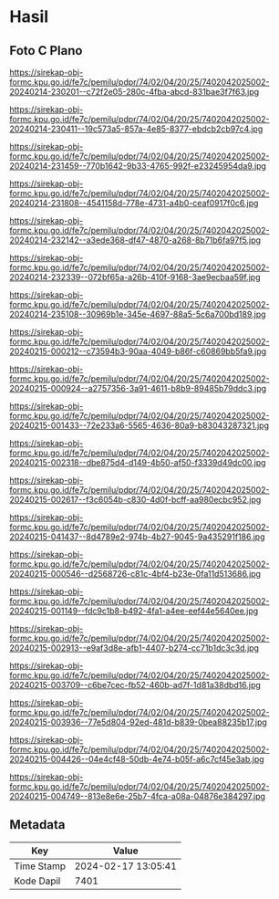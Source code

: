 # Hasil

## Foto C Plano

https://sirekap-obj-formc.kpu.go.id/fe7c/pemilu/pdpr/74/02/04/20/25/7402042025002-20240214-230201--c72f2e05-280c-4fba-abcd-831bae3f7f63.jpg

https://sirekap-obj-formc.kpu.go.id/fe7c/pemilu/pdpr/74/02/04/20/25/7402042025002-20240214-230411--19c573a5-857a-4e85-8377-ebdcb2cb97c4.jpg

https://sirekap-obj-formc.kpu.go.id/fe7c/pemilu/pdpr/74/02/04/20/25/7402042025002-20240214-231459--770b1642-9b33-4765-992f-e23245954da9.jpg

https://sirekap-obj-formc.kpu.go.id/fe7c/pemilu/pdpr/74/02/04/20/25/7402042025002-20240214-231808--4541158d-778e-4731-a4b0-ceaf0917f0c6.jpg

https://sirekap-obj-formc.kpu.go.id/fe7c/pemilu/pdpr/74/02/04/20/25/7402042025002-20240214-232142--a3ede368-df47-4870-a268-8b71b6fa97f5.jpg

https://sirekap-obj-formc.kpu.go.id/fe7c/pemilu/pdpr/74/02/04/20/25/7402042025002-20240214-232339--072bf65a-a26b-410f-9168-3ae9ecbaa59f.jpg

https://sirekap-obj-formc.kpu.go.id/fe7c/pemilu/pdpr/74/02/04/20/25/7402042025002-20240214-235108--30969b1e-345e-4697-88a5-5c6a700bd189.jpg

https://sirekap-obj-formc.kpu.go.id/fe7c/pemilu/pdpr/74/02/04/20/25/7402042025002-20240215-000212--c73594b3-90aa-4049-b86f-c60869bb5fa9.jpg

https://sirekap-obj-formc.kpu.go.id/fe7c/pemilu/pdpr/74/02/04/20/25/7402042025002-20240215-000924--a2757356-3a91-4611-b8b9-89485b79ddc3.jpg

https://sirekap-obj-formc.kpu.go.id/fe7c/pemilu/pdpr/74/02/04/20/25/7402042025002-20240215-001433--72e233a6-5565-4636-80a9-b83043287321.jpg

https://sirekap-obj-formc.kpu.go.id/fe7c/pemilu/pdpr/74/02/04/20/25/7402042025002-20240215-002318--dbe875d4-d149-4b50-af50-f3339d49dc00.jpg

https://sirekap-obj-formc.kpu.go.id/fe7c/pemilu/pdpr/74/02/04/20/25/7402042025002-20240215-002617--f3c6054b-c830-4d0f-bcff-aa980ecbc952.jpg

https://sirekap-obj-formc.kpu.go.id/fe7c/pemilu/pdpr/74/02/04/20/25/7402042025002-20240215-041437--8d4789e2-974b-4b27-9045-9a435291f186.jpg

https://sirekap-obj-formc.kpu.go.id/fe7c/pemilu/pdpr/74/02/04/20/25/7402042025002-20240215-000546--d2568726-c81c-4bf4-b23e-0fa11d513686.jpg

https://sirekap-obj-formc.kpu.go.id/fe7c/pemilu/pdpr/74/02/04/20/25/7402042025002-20240215-001149--fdc9c1b8-b492-4fa1-a4ee-eef44e5640ee.jpg

https://sirekap-obj-formc.kpu.go.id/fe7c/pemilu/pdpr/74/02/04/20/25/7402042025002-20240215-002913--e9af3d8e-afb1-4407-b274-cc71b1dc3c3d.jpg

https://sirekap-obj-formc.kpu.go.id/fe7c/pemilu/pdpr/74/02/04/20/25/7402042025002-20240215-003709--c6be7cec-fb52-460b-ad7f-1d81a38dbd16.jpg

https://sirekap-obj-formc.kpu.go.id/fe7c/pemilu/pdpr/74/02/04/20/25/7402042025002-20240215-003936--77e5d804-92ed-481d-b839-0bea88235b17.jpg

https://sirekap-obj-formc.kpu.go.id/fe7c/pemilu/pdpr/74/02/04/20/25/7402042025002-20240215-004426--04e4cf48-50db-4e74-b05f-a6c7cf45e3ab.jpg

https://sirekap-obj-formc.kpu.go.id/fe7c/pemilu/pdpr/74/02/04/20/25/7402042025002-20240215-004749--813e8e6e-25b7-4fca-a08a-04876e384297.jpg


## Metadata

| Key        | Value               |
| ---------- | ------------------- |
| Time Stamp | 2024-02-17 13:05:41 |
| Kode Dapil | 7401                |



